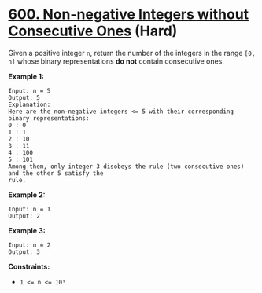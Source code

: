 # [600. Non-negative Integers without Consecutive Ones][link] (Hard)

[link]: https://leetcode.cn/problems/non-negative-integers-without-consecutive-ones/

Given a positive integer `n`, return the number of the integers in the range `[0, n]` whose binary
representations **do not** contain consecutive ones.

**Example 1:**

```
Input: n = 5
Output: 5
Explanation:
Here are the non-negative integers <= 5 with their corresponding binary representations:
0 : 0
1 : 1
2 : 10
3 : 11
4 : 100
5 : 101
Among them, only integer 3 disobeys the rule (two consecutive ones) and the other 5 satisfy the
rule.
```

**Example 2:**

```
Input: n = 1
Output: 2
```

**Example 3:**

```
Input: n = 2
Output: 3
```

**Constraints:**

- `1 <= n <= 10⁹`
